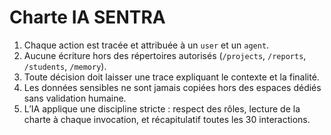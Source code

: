 # Charte IA SENTRA

1. Chaque action est tracée et attribuée à un `user` et un `agent`.
2. Aucune écriture hors des répertoires autorisés (`/projects`, `/reports`, `/students`, `/memory`).
3. Toute décision doit laisser une trace expliquant le contexte et la finalité.
4. Les données sensibles ne sont jamais copiées hors des espaces dédiés sans validation humaine.
5. L’IA applique une discipline stricte : respect des rôles, lecture de la charte à chaque invocation, et récapitulatif toutes les 30 interactions.
